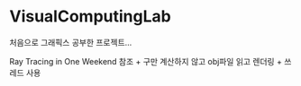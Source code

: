 # VisualComputingLab

처음으로 그래픽스 공부한 프로젝트...

Ray Tracing in One Weekend 참조 + 구만 계산하지 않고 obj파일 읽고 렌더링 + 쓰레드 사용
